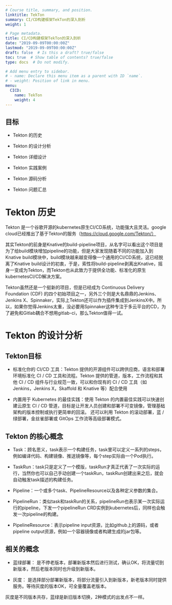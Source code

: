 ```yaml
---
# Course title, summary, and position.
linktitle: TekTon
summary: CI/CD构建框架TekTon的深入剖析
weight: 1

# Page metadata.
title: CI/CD构建框架TekTon的深入剖析
date: "2019-09-09T00:00:00Z"
lastmod: "2019-09-09T00:00:00Z"
draft: false  # Is this a draft? true/false
toc: true  # Show table of contents? true/false
type: docs  # Do not modify.

# Add menu entry to sidebar.
# - name: Declare this menu item as a parent with ID `name`.
# - weight: Position of link in menu.
menu:
  CICD:
    name: TekTon
    weight: 4
---
```




## 目标

- Tekton 的历史

- Tekton 的设计分析

- Tekton 详细设计

- Tekton 实践案例

- Tekton 源码分析

- Tekton 问题汇总



# Tekton 历史

Tekton 是一个谷歌开源的kubernetes原生CI/CD系统，功能强大且灵活。google cloud已经推出了基于Tekton的服务（https://cloud.google.com/Tekton/）

其实Tekton的前身是Knative的build-pipeline项目，从名字可以看出这个项目是为了给build模块增加pipeline的功能，但是大家发现随着不同的功能加入到Knative build模块中，build模块越来越变得像一个通用的CI/CD系统，这已经脱离了Knative build设计的初衷，于是，索性将build-pipeline剥离出Knative，摇身一变成为Tekton，而Tekton也从此致力于提供全功能、标准化的原生kubernetesCI/CD解决方案。

Tekton虽然还是一个挺新的项目，但是已经成为 Continuous Delivery Foundation (CDF) 的四个初始项目之一，另外三个则是大名鼎鼎的Jenkins、Jenkins X、Spinnaker，实际上Tekton还可以作为插件集成到JenkinsX中。所以，如果你觉得Jenkins太重，没必要用Spinnaker这种专注于多云平台的CD，为了避免和Gitlab耦合不想用gitlab-ci，那么Tekton值得一试。


# Tekton 的设计分析


## Tekton目标

* 标准化你的 CI/CD 工具：Tekton 提供的开源组件可以跨供应商，语言和部署环境标准化 CI / CD 工具和流程。Tekton 提供的管道，版本，工作流程和其他 CI / CD 组件与行业规范一致，可以和你现有的 CI / CD 工具（如 Jenkins，Jenkins X，Skaffold 和 Knative 等）配合使用


* 内置用于 Kubernetes 的最佳实践：使用 Tekton 的内置最佳实践可以快速创建云原生 CI / CD 管道，目标是让开发人员创建和部署不可变镜像，管理基础架构的版本控制或执行更简单的回滚。 还可以利用 Tekton 的滚动部署，蓝 / 绿部署，金丝雀部署或 GitOps 工作流等高级部署模式。


## Tekton 的核心概念

* Task：顾名思义，task表示一个构建任务，task里可以定义一系列的steps，例如编译代码、构建镜像、推送镜像等，每个step实际由一个Pod执行。

* TaskRun：task只是定义了一个模版，taskRun才真正代表了一次实际的运行，当然你也可以自己手动创建一个taskRun，taskRun创建出来之后，就会自动触发task描述的构建任务。

* Pipeline：一个或多个task、PipelineResource以及各种定义参数的集合。

* PipelineRun：类似task和taskRun的关系，pipelineRun也表示某一次实际运行的pipeline，下发一个pipelineRun CRD实例到kubernetes后，同样也会触发一次pipeline的构建。

* PipelineResource：表示pipeline input资源，比如github上的源码，或者pipeline output资源，例如一个容器镜像或者构建生成的jar包等。








## 相关的概念


* 蓝绿部署： 是不停老版本，部署新版本然后进行测试，确认OK，将流量切到新版本，然后老版本同时也升级到新版本。

* 灰度： 是选择部分部署新版本，将部分流量引入到新版本，新老版本同时提供服务。等待灰度的版本OK，可全量覆盖老版本。

灰度是不同版本共存，蓝绿是新旧版本切换，2种模式的出发点不一样。
